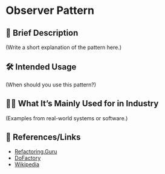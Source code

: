 # Observer Pattern

## 📝 Brief Description
(Write a short explanation of the pattern here.)

## 🛠 Intended Usage
(When should you use this pattern?)

## 🧑‍💼 What It’s Mainly Used for in Industry
(Examples from real-world systems or software.)

## 🔗 References/Links
- [Refactoring.Guru](https://refactoring.guru/design-patterns/observer)
- [DoFactory](https://www.dofactory.com/net/observer-design-pattern)
- [Wikipedia](https://en.wikipedia.org/wiki/Observer_pattern)
